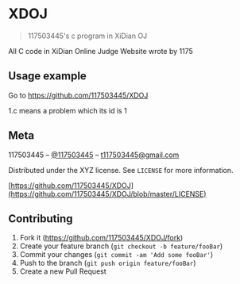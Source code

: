 # XDOJ
> 117503445's c program in XiDian OJ

All C code in XiDian Online Judge Website wrote by 1175

## Usage example

Go to https://github.com/117503445/XDOJ

1.c means a problem which its id is 1

## Meta

117503445 – [@117503445](https://github.com/117503445) – t117503445@gmail.com

Distributed under the XYZ license. See ``LICENSE`` for more information.

[https://github.com/117503445/XDOJ](https://github.com/117503445/XDOJ/blob/master/LICENSE)

## Contributing

1. Fork it (<https://github.com/117503445/XDOJ/fork>)
2. Create your feature branch (`git checkout -b feature/fooBar`)
3. Commit your changes (`git commit -am 'Add some fooBar'`)
4. Push to the branch (`git push origin feature/fooBar`)
5. Create a new Pull Request